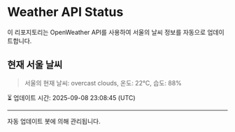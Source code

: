 
# Weather API Status

이 리포지토리는 OpenWeather API를 사용하여 서울의 날씨 정보를 자동으로 업데이트합니다.

## 현재 서울 날씨
> 서울의 현재 날씨: overcast clouds, 온도: 22°C, 습도: 88%

⏳ 업데이트 시간: 2025-09-08 23:08:45 (UTC)

---
자동 업데이트 봇에 의해 관리됩니다.
